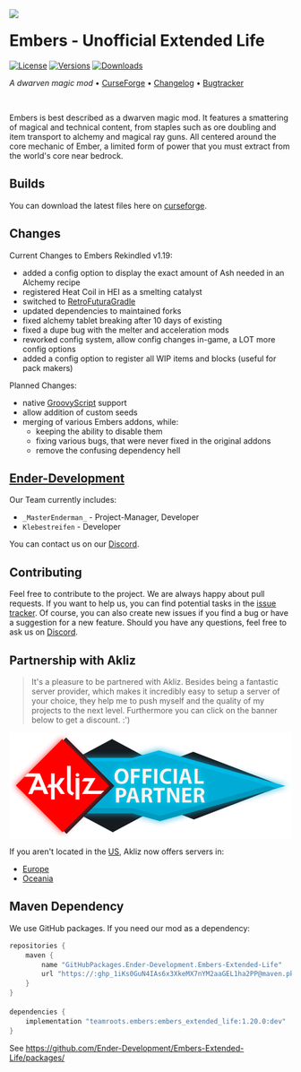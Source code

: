 <img src="project_logo.png" align="left" width="180px"/>

# Embers - Unofficial Extended Life

[![License](https://img.shields.io/github/license/Ender-Development/Embers-Extended-Life.svg?label=License)](LICENSE)
[![Versions](https://img.shields.io/curseforge/game-versions/936489?logo=curseforge&label=Game%20Version)](https://www.curseforge.com/minecraft/mc-mods/embers-extended-life)
[![Downloads](https://img.shields.io/curseforge/dt/936489?logo=curseforge&label=Downloads)](https://www.curseforge.com/minecraft/mc-mods/embers-extended-life)

*A dwarven magic mod*
• [CurseForge](https://curseforge.com/minecraft/mc-mods/embers-extended-life)
• [Changelog](CHANGELOG.md)
• [Bugtracker](https://github.com/Ender-Development/Embers-Extended-Life/issues)

<br />

Embers is best described as a dwarven magic mod. It features a smattering of magical and technical content, from staples such as ore doubling and item transport to alchemy and magical ray guns. All centered around the core mechanic of Ember, a limited form of power that you must extract from the world's core near bedrock.

## Builds
You can download the latest files here on [curseforge](https://curseforge.com/minecraft/mc-mods/embers-extended-life).

## Changes

Current Changes to Embers Rekindled v1.19:
- added a config option to display the exact amount of Ash needed in an Alchemy recipe
- registered Heat Coil in HEI as a smelting catalyst
- switched to [RetroFuturaGradle](https://github.com/GTNewHorizons/RetroFuturaGradle)
- updated dependencies to maintained forks
- fixed alchemy tablet breaking after 10 days of existing
- fixed a dupe bug with the melter and acceleration mods
- reworked config system, allow config changes in-game, a LOT more config options
- added a config option to register all WIP items and blocks (useful for pack makers)

Planned Changes:
- native [GroovyScript](https://github.com/CleanroomMC/GroovyScript) support
- allow addition of custom seeds
- merging of various Embers addons, while:
  - keeping the ability to disable them
  - fixing various bugs, that were never fixed in the original addons
  - remove the confusing dependency hell

## [Ender-Development](https://github.com/Ender-Development)

Our Team currently includes:
- `_MasterEnderman_` - Project-Manager, Developer
- `Klebestreifen` - Developer

You can contact us on our [Discord](https://discord.gg/JF7x2vG).

## Contributing
Feel free to contribute to the project. We are always happy about pull requests.
If you want to help us, you can find potential tasks in the [issue tracker](https://github.com/Ender-Development/Embers-Extended-Life/issues).
Of course, you can also create new issues if you find a bug or have a suggestion for a new feature.
Should you have any questions, feel free to ask us on [Discord](https://discord.gg/JF7x2vG).

## Partnership with Akliz

> It's a pleasure to be partnered with Akliz. Besides being a fantastic server provider, which makes it incredibly easy to setup a server of your choice, they help me to push myself and the quality of my projects to the next level. Furthermore you can click on the banner below to get a discount. :')

<a href="https://www.akliz.net/enderman"><img src="https://github.com/MasterEnderman/Zerblands-Remastered/raw/master/Akliz_Partner.png" align="center"/></a>

If you aren't located in the [US](https://www.akliz.net/enderman), Akliz now offers servers in:

- [Europe](https://www.akliz.net/enderman-eu)
- [Oceania](https://www.akliz.net/enderman-oce)

## Maven Dependency
We use GitHub packages. If you need our mod as a dependency:

```groovy
repositories {
    maven {
        name "GitHubPackages.Ender-Development.Embers-Extended-Life"
        url "https://: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@maven.pkg.github.com/Ender-Development/Embers-Extended-Life"
    }
}

dependencies {
    implementation "teamroots.embers:embers_extended_life:1.20.0:dev"
}
```

See https://github.com/Ender-Development/Embers-Extended-Life/packages/
